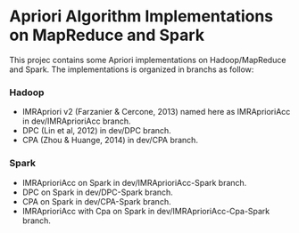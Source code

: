 # Apriori Algorithm Implementations on MapReduce and Spark

This projec contains some Apriori implementations on Hadoop/MapReduce and Spark. The implementations is organized in branchs as follow:

### Hadoop
 - IMRApriori v2 (Farzanier & Cercone, 2013) named here as IMRAprioriAcc in dev/IMRAprioriAcc branch.
 - DPC (Lin et al, 2012) in dev/DPC branch.
 - CPA (Zhou & Huange, 2014) in dev/CPA branch.

### Spark
 - IMRAprioriAcc on Spark in dev/IMRAprioriAcc-Spark branch.
 - DPC on Spark in dev/DPC-Spark branch.
 - CPA on Spark in dev/CPA-Spark branch.
 - IMRAprioriAcc with Cpa on Spark in dev/IMRAprioriAcc-Cpa-Spark branch.
